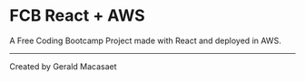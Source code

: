 # FCB React + AWS

A Free Coding Bootcamp Project made with React and deployed in AWS.

---

Created by Gerald Macasaet